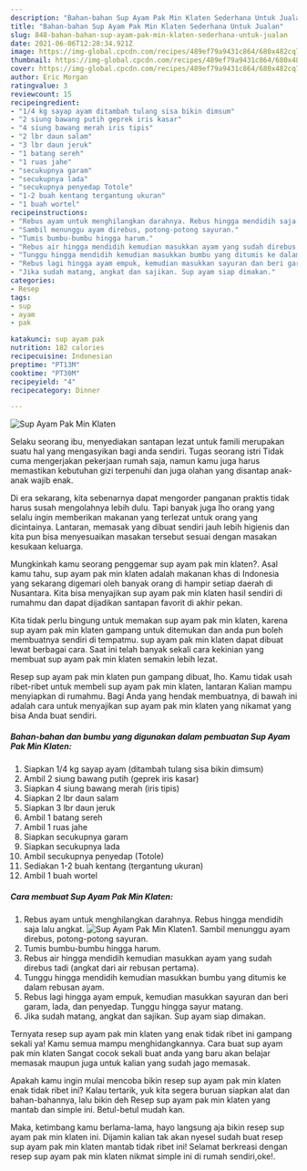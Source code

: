 ```yaml
---
description: "Bahan-bahan Sup Ayam Pak Min Klaten Sederhana Untuk Jualan"
title: "Bahan-bahan Sup Ayam Pak Min Klaten Sederhana Untuk Jualan"
slug: 848-bahan-bahan-sup-ayam-pak-min-klaten-sederhana-untuk-jualan
date: 2021-06-06T12:28:34.921Z
image: https://img-global.cpcdn.com/recipes/489ef79a9431c864/680x482cq70/sup-ayam-pak-min-klaten-foto-resep-utama.jpg
thumbnail: https://img-global.cpcdn.com/recipes/489ef79a9431c864/680x482cq70/sup-ayam-pak-min-klaten-foto-resep-utama.jpg
cover: https://img-global.cpcdn.com/recipes/489ef79a9431c864/680x482cq70/sup-ayam-pak-min-klaten-foto-resep-utama.jpg
author: Eric Morgan
ratingvalue: 3
reviewcount: 15
recipeingredient:
- "1/4 kg sayap ayam ditambah tulang sisa bikin dimsum"
- "2 siung bawang putih geprek iris kasar"
- "4 siung bawang merah iris tipis"
- "2 lbr daun salam"
- "3 lbr daun jeruk"
- "1 batang sereh"
- "1 ruas jahe"
- "secukupnya garam"
- "secukupnya lada"
- "secukupnya penyedap Totole"
- "1-2 buah kentang tergantung ukuran"
- "1 buah wortel"
recipeinstructions:
- "Rebus ayam untuk menghilangkan darahnya. Rebus hingga mendidih saja lalu angkat."
- "Sambil menunggu ayam direbus, potong-potong sayuran."
- "Tumis bumbu-bumbu hingga harum."
- "Rebus air hingga mendidih kemudian masukkan ayam yang sudah direbus tadi (angkat dari air rebusan pertama)."
- "Tunggu hingga mendidih kemudian masukkan bumbu yang ditumis ke dalam rebusan ayam."
- "Rebus lagi hingga ayam empuk, kemudian masukkan sayuran dan beri garam, lada, dan penyedap. Tunggu hingga sayur matang."
- "Jika sudah matang, angkat dan sajikan. Sup ayam siap dimakan."
categories:
- Resep
tags:
- sup
- ayam
- pak

katakunci: sup ayam pak 
nutrition: 182 calories
recipecuisine: Indonesian
preptime: "PT13M"
cooktime: "PT30M"
recipeyield: "4"
recipecategory: Dinner

---
```



![Sup Ayam Pak Min Klaten](https://img-global.cpcdn.com/recipes/489ef79a9431c864/680x482cq70/sup-ayam-pak-min-klaten-foto-resep-utama.jpg)

Selaku seorang ibu, menyediakan santapan lezat untuk famili merupakan suatu hal yang mengasyikan bagi anda sendiri. Tugas seorang istri Tidak cuma mengerjakan pekerjaan rumah saja, namun kamu juga harus memastikan kebutuhan gizi terpenuhi dan juga olahan yang disantap anak-anak wajib enak.

Di era  sekarang, kita sebenarnya dapat mengorder panganan praktis tidak harus susah mengolahnya lebih dulu. Tapi banyak juga lho orang yang selalu ingin memberikan makanan yang terlezat untuk orang yang dicintainya. Lantaran, memasak yang dibuat sendiri jauh lebih higienis dan kita pun bisa menyesuaikan masakan tersebut sesuai dengan masakan kesukaan keluarga. 



Mungkinkah kamu seorang penggemar sup ayam pak min klaten?. Asal kamu tahu, sup ayam pak min klaten adalah makanan khas di Indonesia yang sekarang digemari oleh banyak orang di hampir setiap daerah di Nusantara. Kita bisa menyajikan sup ayam pak min klaten hasil sendiri di rumahmu dan dapat dijadikan santapan favorit di akhir pekan.

Kita tidak perlu bingung untuk memakan sup ayam pak min klaten, karena sup ayam pak min klaten gampang untuk ditemukan dan anda pun boleh membuatnya sendiri di tempatmu. sup ayam pak min klaten dapat dibuat lewat berbagai cara. Saat ini telah banyak sekali cara kekinian yang membuat sup ayam pak min klaten semakin lebih lezat.

Resep sup ayam pak min klaten pun gampang dibuat, lho. Kamu tidak usah ribet-ribet untuk membeli sup ayam pak min klaten, lantaran Kalian mampu menyiapkan di rumahmu. Bagi Anda yang hendak membuatnya, di bawah ini adalah cara untuk menyajikan sup ayam pak min klaten yang nikamat yang bisa Anda buat sendiri.

<!--inarticleads1-->

##### Bahan-bahan dan bumbu yang digunakan dalam pembuatan Sup Ayam Pak Min Klaten:

1. Siapkan 1/4 kg sayap ayam (ditambah tulang sisa bikin dimsum)
1. Ambil 2 siung bawang putih (geprek iris kasar)
1. Siapkan 4 siung bawang merah (iris tipis)
1. Siapkan 2 lbr daun salam
1. Siapkan 3 lbr daun jeruk
1. Ambil 1 batang sereh
1. Ambil 1 ruas jahe
1. Siapkan secukupnya garam
1. Siapkan secukupnya lada
1. Ambil secukupnya penyedap (Totole)
1. Sediakan 1-2 buah kentang (tergantung ukuran)
1. Ambil 1 buah wortel




<!--inarticleads2-->

##### Cara membuat Sup Ayam Pak Min Klaten:

1. Rebus ayam untuk menghilangkan darahnya. Rebus hingga mendidih saja lalu angkat.
<img src="https://img-global.cpcdn.com/steps/07dc276ea31fe3d3/160x128cq70/sup-ayam-pak-min-klaten-langkah-memasak-1-foto.jpg" alt="Sup Ayam Pak Min Klaten">1. Sambil menunggu ayam direbus, potong-potong sayuran.
1. Tumis bumbu-bumbu hingga harum.
1. Rebus air hingga mendidih kemudian masukkan ayam yang sudah direbus tadi (angkat dari air rebusan pertama).
1. Tunggu hingga mendidih kemudian masukkan bumbu yang ditumis ke dalam rebusan ayam.
1. Rebus lagi hingga ayam empuk, kemudian masukkan sayuran dan beri garam, lada, dan penyedap. Tunggu hingga sayur matang.
1. Jika sudah matang, angkat dan sajikan. Sup ayam siap dimakan.




Ternyata resep sup ayam pak min klaten yang enak tidak ribet ini gampang sekali ya! Kamu semua mampu menghidangkannya. Cara buat sup ayam pak min klaten Sangat cocok sekali buat anda yang baru akan belajar memasak maupun juga untuk kalian yang sudah jago memasak.

Apakah kamu ingin mulai mencoba bikin resep sup ayam pak min klaten enak tidak ribet ini? Kalau tertarik, yuk kita segera buruan siapkan alat dan bahan-bahannya, lalu bikin deh Resep sup ayam pak min klaten yang mantab dan simple ini. Betul-betul mudah kan. 

Maka, ketimbang kamu berlama-lama, hayo langsung aja bikin resep sup ayam pak min klaten ini. Dijamin kalian tak akan nyesel sudah buat resep sup ayam pak min klaten mantab tidak ribet ini! Selamat berkreasi dengan resep sup ayam pak min klaten nikmat simple ini di rumah sendiri,oke!.

